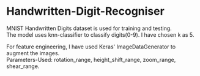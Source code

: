 # Handwritten-Digit-Recogniser

MNIST Handwritten Digits dataset is used for training and testing.<br>
The model uses knn-classifier to classify digits(0-9). I have chosen k as 5.

For feature engineering, I have used Keras' ImageDataGenerator to augment the images.<br>
Parameters-Used: rotation_range, height_shift_range, zoom_range, shear_range.

